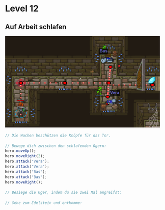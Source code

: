 # Level 12 
## Auf Arbeit schlafen 
![Alt text](12.png)
```js
// Die Wachen beschützen die Knöpfe für das Tor.

// Bewege dich zwischen den schlafenden Ogern:
hero.moveUp();
hero.moveRight(2);
hero.attack("Vera");
hero.attack("Vera");
hero.attack("Bas");
hero.attack("Bas");
hero.moveRight();

// Besiege die Oger, indem du sie zwei Mal angreifst:

// Gehe zum Edelstein und entkomme:

